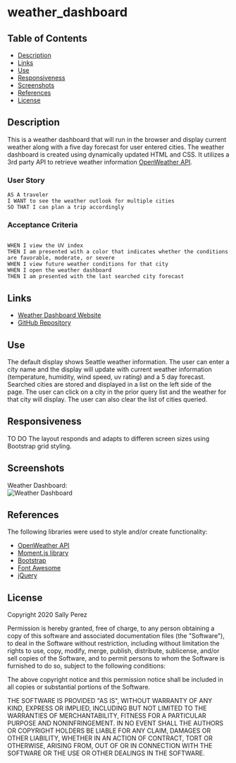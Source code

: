 # weather_dashboard

## Table of Contents
* [Description](#description)
* [Links](#links)
* [Use](#use)
* [Responsiveness](#responsiveness)
* [Screenshots](#screenshots)
* [References](#references)
* [License](#license)

## Description
This is a weather dashboard that will run in the browser and display current weather along with a five day forecast for user entered cities. The weather dashboard is created using dynamically updated HTML and CSS. It utilizes a 3rd party API to retrieve weather information [OpenWeather API](https://openweathermap.org/api). 

### User Story

```
AS A traveler
I WANT to see the weather outlook for multiple cities
SO THAT I can plan a trip accordingly
```

### Acceptance Criteria

```

WHEN I view the UV index
THEN I am presented with a color that indicates whether the conditions are favorable, moderate, or severe
WHEN I view future weather conditions for that city
WHEN I open the weather dashboard
THEN I am presented with the last searched city forecast
```

## Links
* [Weather Dashboard Website](https://seattlesal.github.io/weather_dashboard/)
* [GitHub Repository](https://github.com/SeattleSal/weather_dashboard)

## Use
The default display shows Seattle weather information. The user can enter a city name and the display will update with current weather information (temperature, humidity, wind speed, uv rating) and a 5 day forecast. Searched cities are stored and displayed in a list on the left side of the page. The user can click on a city in the prior query list and the weather for that city will display. The user can also clear the list of cities queried. 

## Responsiveness
TO DO The layout responds and adapts to differen screen sizes using Bootstrap grid styling.

## Screenshots
Weather Dashboard: <br>
![Weather Dashboard](./assets/img/dashboard_screenshot.png)

## References
The following libraries were used to style and/or create functionality:
* [OpenWeather API](https://openweathermap.org/api)
* [Moment.js library](https://momentjs.com/)
* [Bootstrap](https://getbootstrap.com/)
* [Font Awesome](https://fontawesome.com/)
* [jQuery](https://jquery.com/)

## License
Copyright 2020 Sally Perez

Permission is hereby granted, free of charge, to any person obtaining a copy of this software and associated documentation files (the "Software"), to deal in the Software without restriction, including without limitation the rights to use, copy, modify, merge, publish, distribute, sublicense, and/or sell copies of the Software, and to permit persons to whom the Software is furnished to do so, subject to the following conditions:

The above copyright notice and this permission notice shall be included in all copies or substantial portions of the Software.

THE SOFTWARE IS PROVIDED "AS IS", WITHOUT WARRANTY OF ANY KIND, EXPRESS OR IMPLIED, INCLUDING BUT NOT LIMITED TO THE WARRANTIES OF MERCHANTABILITY, FITNESS FOR A PARTICULAR PURPOSE AND NONINFRINGEMENT. IN NO EVENT SHALL THE AUTHORS OR COPYRIGHT HOLDERS BE LIABLE FOR ANY CLAIM, DAMAGES OR OTHER LIABILITY, WHETHER IN AN ACTION OF CONTRACT, TORT OR OTHERWISE, ARISING FROM, OUT OF OR IN CONNECTION WITH THE SOFTWARE OR THE USE OR OTHER DEALINGS IN THE SOFTWARE.

